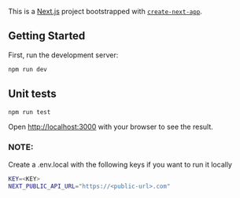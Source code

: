 This is a [Next.js](https://nextjs.org/) project bootstrapped with [`create-next-app`](https://github.com/vercel/next.js/tree/canary/packages/create-next-app).

## Getting Started

First, run the development server:

```bash
npm run dev
```

## Unit tests

```bash
npm run test
```

Open [http://localhost:3000](http://localhost:3000) with your browser to see the result.

### NOTE:

Create a .env.local with the following keys if you want to run it locally

```bash
KEY=<KEY>
NEXT_PUBLIC_API_URL="https://<public-url>.com"
```
